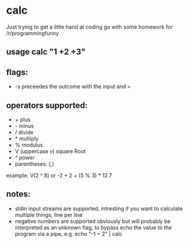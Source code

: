 # calc
Just trying to get a little hand at coding go with some homework for /r/programmingfunny

## usage calc "1 +2 +3"

## flags:
- \-s preceedes the outcome with the input and =

## operators supported:
- \+ plus
- \- minus
- / divide
- \* multiply
- % modulus
- V (uppercase v) square Root
- ^ power
- parentheses: (,)

example: V(2 ^ 8) or -2 + 2 + (5 % 3) * 12.7

## notes:
- stdin input streams are supported, intresting if you want to calculate multiple things, line per line
- negative numbers are supported obviously but will probably be interpreted as an unknown flag, to bypass echo the value to the program via a pipe, e.g. echo "-1 + 2" | calc

